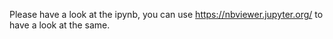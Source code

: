 Please have a look at the ipynb, you can use https://nbviewer.jupyter.org/ to have a look at the same.

